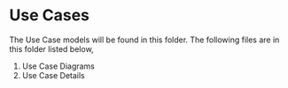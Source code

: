 # Use Cases
The Use Case models will be found in this folder. The following files are in this folder listed below,

1. Use Case Diagrams
2. Use Case Details
